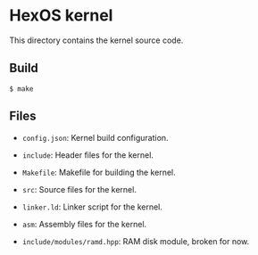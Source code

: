 # HexOS kernel

This directory contains the kernel source code.

## Build

```
$ make
```

## Files

* `config.json`: Kernel build configuration.
* `include`: Header files for the kernel.
* `Makefile`: Makefile for building the kernel.
* `src`: Source files for the kernel.
* `linker.ld`: Linker script for the kernel.
* `asm`: Assembly files for the kernel.

* `include/modules/ramd.hpp`: RAM disk module, broken for now.
